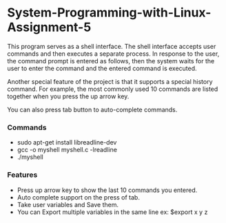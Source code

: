 # System-Programming-with-Linux-Assignment-5
This program serves as a shell interface. The shell interface accepts user commands and then executes a separate process. In response to the user, the command prompt is entered as follows, then the system waits for the user to enter the command and the entered command is executed.

Another special feature of the project is that it supports a special history command. For example, the most commonly used 10 commands are listed together when you press the up arrow key.

You can also press tab button to auto-complete commands.


### Commands
- sudo apt-get install libreadline-dev 
- gcc -o myshell myshell.c -lreadline
- ./myshell


### Features
- Press up arrow key to show the last 10 commands you entered.
- Auto complete support on the press of tab.
- Take user variables and Save them.
- You can Export multiple variables in the same line ex: $export x y z

